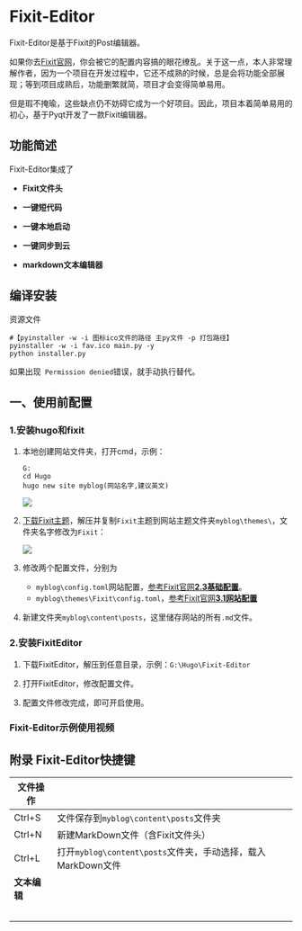 # Fixit-Editor
Fixit-Editor是基于Fixit的Post编辑器。

如果你去[Fixit官网](https://fixit.lruihao.cn/zh-cn/)，你会被它的配置内容搞的眼花缭乱。关于这一点，本人非常理解作者，因为一个项目在开发过程中，它还不成熟的时候，总是会将功能全部展现；等到项目成熟后，功能删繁就简，项目才会变得简单易用。

但是瑕不掩瑜，这些缺点仍不妨碍它成为一个好项目。因此，项目本着简单易用的初心，基于Pyqt开发了一款Fixit编辑器。

## 功能简述

Fixit-Editor集成了

* **Fixit文件头**

* **一键短代码**

* **一键本地启动**

* **一键同步到云**

* **markdown文本编辑器**

  

## 编译安装

资源文件

```
#【pyinstaller -w -i 图标ico文件的路径 主py文件 -p 打包路径】
pyinstaller -w -i fav.ico main.py -y 
python installer.py
```

如果出现` Permission denied`错误，就手动执行替代。







## 一、使用前配置

### 1.安装hugo和fixit

1. 本地创建网站文件夹，打开cmd，示例：

   ```
   G:
   cd Hugo
   hugo new site myblog(网站名字,建议英文)
   ```

   ![](https://maxwell-lx.oss-cn-beijing.aliyuncs.com/myblog/hugo%E6%96%B0%E5%BB%BA%E7%BD%91%E7%AB%99.png)

2. [下载Fixit主题](https://github.com/hugo-fixit/FixIt/releases/)，解压并复制`Fixit`主题到网站主题文件夹`myblog\themes\`，文件夹名字修改为`Fixit`：

   ![](https://maxwell-lx.oss-cn-beijing.aliyuncs.com/myblog/%E5%A4%8D%E5%88%B6%E5%88%B0Fixit.png)

3. 修改两个配置文件，分别为

   * `myblog\config.toml`网站配置，[参考Fixit官网**2.3基础配置**](https://fixit.lruihao.cn/zh-cn/theme-documentation-basics/)。
   * `myblog\themes\Fixit\config.toml`，[参考Fixit官网**3.1网站配置**](https://fixit.lruihao.cn/zh-cn/theme-documentation-basics/)

4. 新建文件夹`myblog\content\posts`，这里储存网站的所有`.md`文件。

### 2.安装FixitEditor

1. 下载FixitEditor，解压到任意目录，示例：`G:\Hugo\Fixit-Editor`

2. 打开FixitEditor，修改配置文件。

3. 配置文件修改完成，即可开启使用。

### Fixit-Editor示例使用视频



## 附录 Fixit-Editor快捷键

| 文件操作     |                                                              |
| ------------ | ------------------------------------------------------------ |
| Ctrl+S       | 文件保存到`myblog\content\posts`文件夹                       |
| Ctrl+N       | 新建MarkDown文件（含Fixit文件头）                            |
| Ctrl+L       | 打开`myblog\content\posts`文件夹，手动选择，载入MarkDown文件 |
| **文本编辑** |                                                              |
|              |                                                              |
|              |                                                              |
|              |                                                              |
|              |                                                              |
|              |                                                              |
